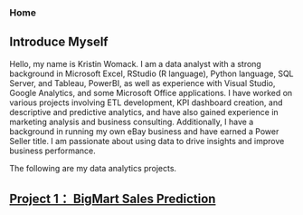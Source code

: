 ### Home

## Introduce Myself  
Hello, my name is Kristin Womack. I am a data analyst with a strong background in Microsoft Excel, RStudio (R language), Python language, SQL Server, and Tableau, PowerBI, as well as experience with Visual Studio, Google Analytics, and some Microsoft Office applications. I have worked on various projects involving ETL development, KPI dashboard creation, and descriptive and predictive analytics, and have also gained experience in marketing analysis and business consulting. Additionally, I have a background in running my own eBay business and have earned a Power Seller title. I am passionate about using data to drive insights and improve business performance.  

The following are my data analytics projects.   

## [Project 1： BigMart Sales Prediction](https://github.com/WonderfulKW/BigMart_Sales_Prediction/blob/main/README.md)  

